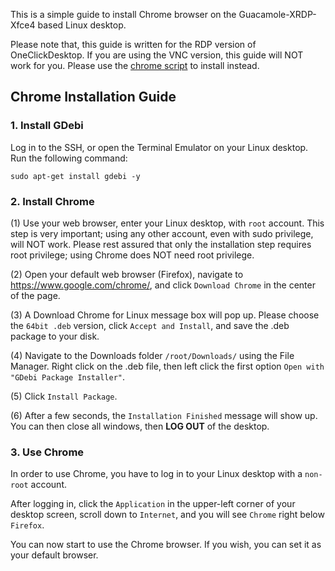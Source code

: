 This is a simple guide to install Chrome browser on the Guacamole-XRDP-Xfce4 based Linux desktop.

Please note that, this guide is written for the RDP version of OneClickDesktop.  If you are using the VNC version, this guide will NOT work for you.  Please use the [chrome script](https://github.com/Har-Kuun/OneClickDesktop/blob/master/plugins/chrome/ChromeBrowser.sh) to install instead.

## Chrome Installation Guide

### 1. Install GDebi

Log in to the SSH, or open the Terminal Emulator on your Linux desktop.  Run the following command:

```
sudo apt-get install gdebi -y
```

### 2. Install Chrome

(1) Use your web browser, enter your Linux desktop, with `root` account.  This step is very important; using any other account, even with sudo privilege, will NOT work.  Please rest assured that only the installation step requires root privilege; using Chrome does NOT need root privilege.

(2) Open your default web browser (Firefox), navigate to https://www.google.com/chrome/, and click `Download Chrome` in the center of the page.

(3) A Download Chrome for Linux message box will pop up.  Please choose the `64bit .deb` version, click `Accept and Install`, and save the .deb package to your disk.

(4) Navigate to the Downloads folder `/root/Downloads/` using the File Manager.  Right click on the .deb file, then left click the first option `Open with "GDebi Package Installer"`.

(5) Click `Install Package`.

(6) After a few seconds, the `Installation Finished` message will show up.  You can then close all windows, then __LOG OUT__ of the desktop.

### 3. Use Chrome

In order to use Chrome, you have to log in to your Linux desktop with a `non-root` account.

After logging in, click the `Application` in the upper-left corner of your desktop screen, scroll down to `Internet`, and you will see `Chrome` right below `Firefox`.

You can now start to use the Chrome browser.  If you wish, you can set it as your default browser.
